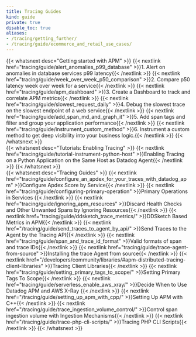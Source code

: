 ```yaml
---
title: Tracing Guides
kind: guide
private: true
disable_toc: true
aliases:
- /tracing/getting_further/
- /tracing/guide/ecommerce_and_retail_use_cases/
---
```



{{< whatsnext desc="Getting started with APM" >}}
    {{< nextlink href="tracing/guide/alert_anomalies_p99_database" >}}1. Alert on anomalies in database services p99 latency{{< /nextlink >}}
    {{< nextlink href="tracing/guide/week_over_week_p50_comparison" >}}2. Compare p50 latency week over week for a service{{< /nextlink >}}
    {{< nextlink href="tracing/guide/apm_dashboard" >}}3. Create a Dashboard to track and correlate APM metrics{{< /nextlink >}}
    {{< nextlink href="tracing/guide/slowest_request_daily" >}}4. Debug the slowest trace on the slowest endpoint of a web service{{< /nextlink >}}
    {{< nextlink href="tracing/guide/add_span_md_and_graph_it" >}}5. Add span tags and filter and group your application performance{{< /nextlink >}}
    {{< nextlink href="tracing/guide/instrument_custom_method" >}}6. Instrument a custom method to get deep visibility into your business logic.{{< /nextlink >}}
{{< /whatsnext >}}
<br>
<a id="enabling-tracing-tutorials">
{{< whatsnext desc="Tutorials: Enabling Tracing" >}}
    {{< nextlink href="tracing/guide/tutorial-instrument-python-host" >}}Enabling Tracing on a Python Application on the Same Host as Datadog Agent{{< /nextlink >}}
{{< /whatsnext >}}
<br>
{{< whatsnext desc="Tracing Guides" >}}
    {{< nextlink href="tracing/guide/configure_an_apdex_for_your_traces_with_datadog_apm" >}}Configure Apdex Score by Service{{< /nextlink >}}
    {{< nextlink href="tracing/guide/configuring-primary-operation" >}}Primary Operations in Services {{< /nextlink >}}
    {{< nextlink href="tracing/guide/ignoring_apm_resources" >}}Discard Health Checks and Other Unwanted Spans by Ignoring Resources{{< /nextlink >}}
    {{< nextlink href="tracing/guide/ddsketch_trace_metrics/" >}}DDSketch Based Metrics in APM{{< /nextlink >}}
    {{< nextlink href="/tracing/guide/send_traces_to_agent_by_api/" >}}Send Traces to the Agent by the Tracing API{{< /nextlink >}}
    {{< nextlink href="tracing/guide/span_and_trace_id_format" >}}Valid formats of span and trace IDs{{< /nextlink >}}
    {{< nextlink href="tracing/guide/trace-agent-from-source" >}}Installing the trace Agent from source{{< /nextlink >}}
    {{< nextlink href="/developers/community/libraries/#apm-distributed-tracing-client-libraries" >}}Tracing Client Libraries{{< /nextlink >}}
    {{< nextlink href="tracing/guide/setting_primary_tags_to_scope/" >}}Setting Primary Tags To Scope{{< /nextlink >}}
    {{< nextlink href="tracing/guide/serverless_enable_aws_xray/" >}}Decide When to Use Datadog APM and AWS X-Ray {{< /nextlink >}}
    {{< nextlink href="/tracing/guide/setting_up_apm_with_cpp/" >}}Setting Up APM with C++{{< /nextlink >}}
    {{< nextlink href="/tracing/guide/trace_ingestion_volume_control/" >}}Control span ingestion volume with Ingestion Mechanisms{{< /nextlink >}}
    {{< nextlink href="/tracing/guide/trace-php-cli-scripts/" >}}Tracing PHP CLI Scripts{{< /nextlink >}}
{{< /whatsnext >}}
